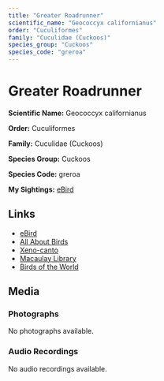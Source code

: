 ```yaml
---
title: "Greater Roadrunner"
scientific_name: "Geococcyx californianus"
order: "Cuculiformes"
family: "Cuculidae (Cuckoos)"
species_group: "Cuckoos"
species_code: "greroa"
---
```


# Greater Roadrunner

**Scientific Name:** Geococcyx californianus

**Order:** Cuculiformes

**Family:** Cuculidae (Cuckoos)

**Species Group:** Cuckoos

**Species Code:** greroa

**My Sightings:** [eBird](https://ebird.org/lifelist?r=world&time=life&spp=greroa)

## Links
* [eBird](https://ebird.org/species/greroa) 
* [All About Birds](https://www.allaboutbirds.org/guide/greroa) 
* [Xeno-canto](https://www.xeno-canto.org/species/geococcyx-californianus) 
* [Macaulay Library](https://search.macaulaylibrary.org/catalog?taxonCode=greroa&sort=rating_rank_desc)
* [Birds of the World](https://birdsoftheworld.org/bow/species/greroa)

## Media
### Photographs
No photographs available.

### Audio Recordings
No audio recordings available.
